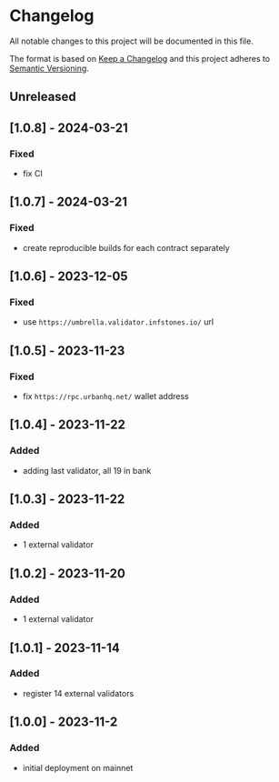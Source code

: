 # Changelog

All notable changes to this project will be documented in this file.

The format is based on [Keep a Changelog](http://keepachangelog.com/en/1.0.0/)
and this project adheres to [Semantic Versioning](http://semver.org/spec/v2.0.0.html).

## Unreleased

## [1.0.8] - 2024-03-21
### Fixed
- fix CI

## [1.0.7] - 2024-03-21
### Fixed
- create reproducible builds for each contract separately

## [1.0.6] - 2023-12-05
### Fixed
- use `https://umbrella.validator.infstones.io/` url

## [1.0.5] - 2023-11-23
### Fixed
- fix `https://rpc.urbanhq.net/` wallet address

## [1.0.4] - 2023-11-22
### Added
- adding last validator, all 19 in bank

## [1.0.3] - 2023-11-22
### Added
- 1 external validator

## [1.0.2] - 2023-11-20
### Added
- 1 external validator

## [1.0.1] - 2023-11-14
### Added
- register 14 external validators

## [1.0.0] - 2023-11-2
### Added
- initial deployment on mainnet
